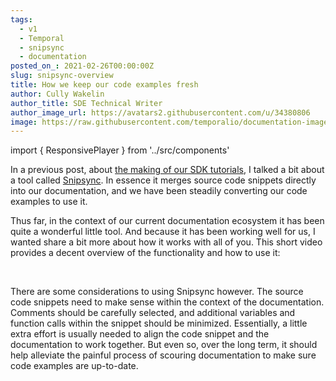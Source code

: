 ```yaml
---
tags:
  - v1
  - Temporal
  - snipsync
  - documentation
posted_on_: 2021-02-26T00:00:00Z
slug: snipsync-overview
title: How we keep our code examples fresh
author: Cully Wakelin
author_title: SDE Technical Writer
author_image_url: https://avatars2.githubusercontent.com/u/34380806
image: https://raw.githubusercontent.com/temporalio/documentation-images/main/static/snipsync-terminal-example.png
---
```


import { ResponsivePlayer } from '../src/components'

<!--truncate-->

In a previous post, about [the making of our SDK tutorials](/blog/2020-11-12-the-making-of-new-user-sdk-tutorials), I talked a bit about a tool called [Snipsync](https://github.com/temporalio/snipsync).
In essence it merges source code snippets directly into our documentation, and we have been steadily converting our code examples to use it.

Thus far, in the context of our current documentation ecosystem it has been quite a wonderful little tool.
And because it has been working well for us, I wanted share a bit more about how it works with all of you.
This short video provides a decent overview of the functionality and how to use it:

<ResponsivePlayer url='https://youtu.be/_qEFcOYYjqU' />

<br/>

There are some considerations to using Snipsync however.
The source code snippets need to make sense within the context of the documentation.
Comments should be carefully selected, and additional variables and function calls within the snippet should be minimized. Essentially, a little extra effort is usually needed to align the code snippet and the documentation to work together. But even so, over the long term, it should help alleviate the painful process of scouring documentation to make sure code examples are up-to-date.
